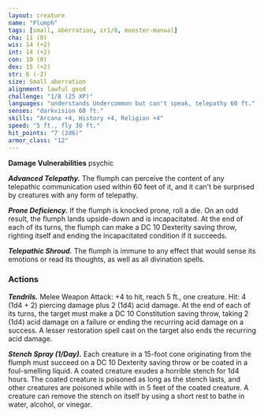 ```yaml
---
layout: creature
name: "Flumph"
tags: [small, aberration, cr1/8, monster-manual]
cha: 11 (0)
wis: 14 (+2)
int: 14 (+2)
con: 10 (0)
dex: 15 (+2)
str: 6 (-2)
size: Small aberration
alignment: lawful good
challenge: "1/8 (25 XP)"
languages: "understands Undercommon but can't speak, telepathy 60 ft."
senses: "darkvision 60 ft."
skills: "Arcana +4, History +4, Religion +4"
speed: "5 ft., fly 30 ft."
hit_points: "7 (2d6)"
armor_class: "12"
---
```


**Damage Vulnerabilities** psychic

***Advanced Telepathy.*** The flumph can perceive the content of any telepathic communication used within 60 feet of it, and it can't be surprised by creatures with any form of telepathy.

***Prone Deficiency.*** If the flumph is knocked prone, roll a die. On an odd result, the flumph lands upside-down and is incapacitated. At the end of each of its turns, the flumph can make a DC 10 Dexterity saving throw, righting itself and ending the incapacitated condition if it succeeds.

***Telepathic Shroud.*** The flumph is immune to any effect that would sense its emotions or read its thoughts, as well as all divination spells.

### Actions

***Tendrils.*** Melee Weapon Attack: +4 to hit, reach 5 ft., one creature. Hit: 4 (1d4 + 2) piercing damage plus 2 (1d4) acid damage. At the end of each of its turns, the target must make a DC 10 Constitution saving throw, taking 2 (1d4) acid damage on a failure or ending the recurring acid damage on a success. A lesser restoration spell cast on the target also ends the recurring acid damage.

***Stench Spray (1/Day).*** Each creature in a 15-foot cone originating from the flumph must succeed on a DC 10 Dexterity saving throw or be coated in a foul-smelling liquid. A coated creature exudes a horrible stench for 1d4 hours. The coated creature is poisoned as long as the stench lasts, and other creatures are poisoned while with in 5 feet of the coated creature. A creature can remove the stench on itself by using a short rest to bathe in water, alcohol, or vinegar.
